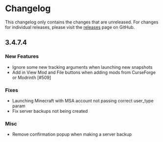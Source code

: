 # Changelog

This changelog only contains the changes that are unreleased. For changes for individual releases, please visit the
[releases](https://github.com/ATLauncher/ATLauncher/releases) page on GitHub.

## 3.4.7.4

### New Features
- Ignore some new tracking arguments when launching new snapshots
- Add in View Mod and File buttons when adding mods from CurseForge or Modrinth [#509]

### Fixes
- Launching Minecraft with MSA account not passing correct user_type param
- Fix server backups not being created

### Misc
- Remove confirmation popup when making a server backup
